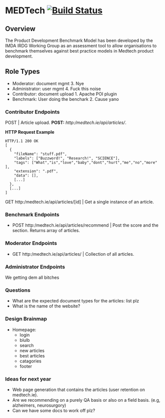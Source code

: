 # MEDTech [![Build Status](https://travis-ci.com/johnmalcolm/medtech.svg?token=qM1R4xpKEnps8JFk5BZp&branch=master)](https://travis-ci.com/johnmalcolm/medtech)

## Overview
The Product Development Benchmark Model has been developed by the IMDA IRDG Working Group as an assessment tool to allow organisations to benchmark themselves against best practice models in Medtech product development. 

## Role Types
- Moderator: document mgmt 3. Nye
- Administrator: user mgmt 4. Fuck this noise
- Contributor: document upload 1. Apache POI plugin
- Benchmark: User doing the benchark 2. Cause yano

### Contributor Endpoints
POST  | Article upload.
**POST:** *http:/medtech.ie/api/articles/*.

**HTTP Request Example**
```http
HTTP/1.1 200 OK
[
  {
    "fileName": "stuff.pdf",
    "labels": ["Buzzword!", "Research!", "SCIENCE"],
    "tags": ["What","is","love","baby","dont","hurt","me","no","more" ],
    "extension": ".pdf",
    "data": [],
    [...]
  },
  [...]
]
```
GET http:/medtech.ie/api/articles/[id] | Get a single instance of an article.

### Benchmark Endpoints
- POST http:/medtech.ie/api/articles/recommend | Post the score and the section. Returns array of articles. 

### Moderator Endpoints
- GET http:/medtech.ie/api/articles/ | Collection of all articles.

### Administrator Endpoints
We getting dem all bitches

### Questions
- What are the expected document types for the articles: list plz
- What is the name of the website?

### Design Brainmap
- Homepage: 
  - login
  - blulb
  - search
  - new articles
  - best articles
  - catagories
  - footer 

### Ideas for next year
- Web page generation that contains the articles (user retention on medtech.ie).
- Are we recommending on a purely QA basis or also on a field basis. (e.g, alzheimers, neurosurgory) 
- Can we have some docs to work off plz?
